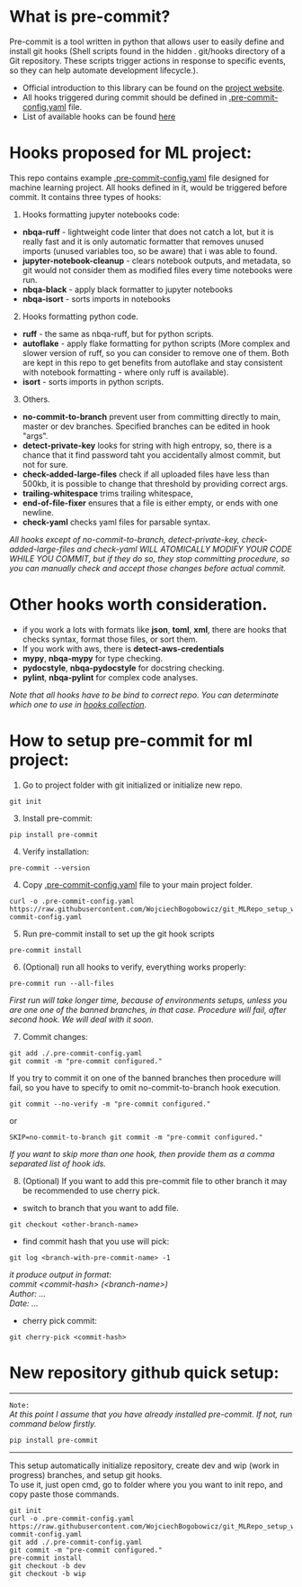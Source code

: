 # What is pre-commit?
Pre-commit is a tool written in python that allows user to easily define and install git hooks (Shell scripts found in the hidden . git/hooks directory of a Git repository. These scripts trigger actions in response to specific events, so they can help automate development lifecycle.).  
- Official introduction to this library can be found on the [project website](https://pre-commit.com/).  
- All hooks triggered during commit should be defined in [.pre-commit-config.yaml](.pre-commit-config.yaml) file.
- List of available hooks can be found [here](https://pre-commit.com/hooks.html)


# Hooks proposed for ML project:
This repo contains example [.pre-commit-config.yaml](.pre-commit-config.yaml) file designed for machine learning project. All hooks defined in it, would be triggered before commit. It contains three types of hooks:
1. Hooks formatting jupyter notebooks code:
- **nbqa-ruff** - lightweight code linter that does not catch a lot, but it is really fast and it is only automatic formatter that removes unused imports (unused variables too, so be aware) that i was able to found.
- **jupyter-notebook-cleanup** - clears notebook outputs, and metadata, so git would not consider them as modified files every time notebooks were run.
- **nbqa-black** - apply black formatter to jupyter notebooks
- **nbqa-isort** - sorts imports in notebooks 
2. Hooks formatting python code.
- **ruff** - the same as nbqa-ruff, but for python scripts. 
- **autoflake** - apply flake formatting for python scripts (More complex and slower version of ruff, so you can consider to remove one of them. Both are kept in this repo to get benefits from autoflake and stay consistent with notebook formatting - where only ruff is available).
- **isort** - sorts imports in python scripts.
3. Others.
- **no-commit-to-branch** prevent user from committing directly to main, master or dev branches. Specified branches can be edited in hook "args".
-  **detect-private-key** looks for string with high entropy, so, there is a chance that it find password taht you accidentally almost commit, but not for sure.
- **check-added-large-files** check if all uploaded files have less than 500kb, it is possible to change that threshold by providing correct args.
- **trailing-whitespace**  trims trailing whitespace,
- **end-of-file-fixer** ensures that a file is either empty, or ends with one newline.
- **check-yaml** checks yaml files for parsable syntax.  

*All hooks except of no-commit-to-branch, detect-private-key, check-added-large-files and check-yaml WILL ATOMICALLY MODIFY YOUR CODE WHILE YOU COMMIT, but if they do so, they stop committing procedure, so you can manually check and accept those changes before actual commit.* 

# Other hooks worth consideration.
* if you work a lots with formats like **json**, **toml**, **xml**, there are hooks that checks syntax, format those files, or sort them.
* If you work with aws, there is **detect-aws-credentials**
* **mypy**, **nbqa-mypy** for type checking.
* **pydocstyle**, **nbqa-pydocstyle** for docstring checking.
* **pylint**, **nbqa-pylint** for complex code analyses.

*Note that all hooks have to be bind to correct repo. You can determinate which one to use in [hooks collection](https://pre-commit.com/hooks.html).*

# How to setup pre-commit for ml project:

1. Go to project folder with git initialized or initialize new repo.
```console
git init
```
3. Install pre-commit:
```console
pip install pre-commit
```
4. Verify installation:
```console
pre-commit --version
```
4. Copy [.pre-commit-config.yaml](.pre-commit-config.yaml) file to your main project folder.
```console
curl -o .pre-commit-config.yaml https://raw.githubusercontent.com/WojciechBogobowicz/git_MLRepo_setup_with_precommit/master/.pre-commit-config.yaml
```
5. Run pre-commit install to set up the git hook scripts
```console
pre-commit install
```
6. (Optional) run all hooks to verify, everything works properly:
```console
pre-commit run --all-files
```
*First run will take longer time, because of environments setups, unless you are one one of the banned branches, in that case. Procedure will fail, after second hook. We will deal with it soon.*

7. Commit changes:
```console
git add ./.pre-commit-config.yaml
git commit -m "pre-commit configured."
```
If you try to commit it on one of the banned branches then procedure will fail, so you have to specify to omit no-commit-to-branch hook execution.
```console
git commit --no-verify -m "pre-commit configured."
```
or
```console
SKIP=no-commit-to-branch git commit -m "pre-commit configured."
```
*If you want to skip more than one hook, then provide them as a comma separated list of hook ids.*

8. (Optional) If you want to add this pre-commit file to other branch it may be recommended to use cherry pick.
- switch to branch that you want to add file.
```console
git checkout <other-branch-name>
```  
-  find commit hash that you use will pick:
```console
git log <branch-with-pre-commit-name> -1
```
*it produce output in format:  
commit \<commit-hash\> (\<branch-name\>)  
Author: ...  
Date: ...*  
- cherry pick commit:
```console
git cherry-pick <commit-hash>
```

# New repository github quick setup:
----
`Note:`   
*At this point I assume that you have already installed pre-commit. If not, run command below firstly.*
```
pip install pre-commit
```
----
This setup automatically initialize repository, create dev and wip (work in progress) branches, and setup git hooks.  
To use it, just open cmd, go to folder where you you want to init repo, and copy paste those commands.
```console
git init
curl -o .pre-commit-config.yaml https://raw.githubusercontent.com/WojciechBogobowicz/git_MLRepo_setup_with_precommit/master/.pre-commit-config.yaml
git add ./.pre-commit-config.yaml
git commit -m "pre-commit configured."
pre-commit install
git checkout -b dev
git checkout -b wip

```